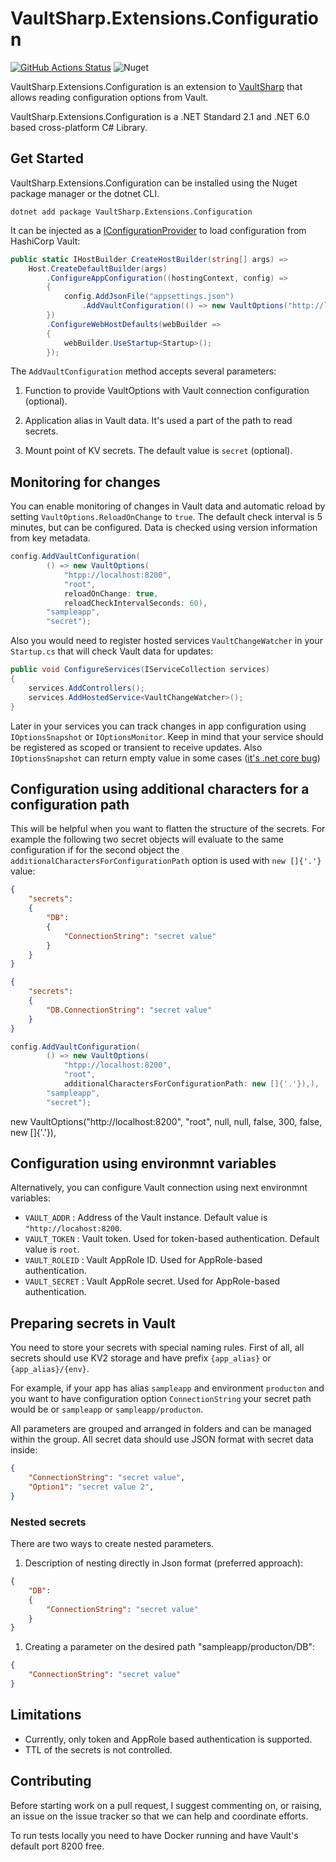 # VaultSharp.Extensions.Configuration

[![GitHub Actions Status](https://github.com/MrZoidberg/VaultSharp.Extensions.Configuration/workflows/Build/badge.svg?branch=master)](https://github.com/MrZoidberg/VaultSharp.Extensions.Configuration/actions) ![Nuget](https://img.shields.io/nuget/v/VaultSharp.Extensions.Configuration)

VaultSharp.Extensions.Configuration is an extension to [VaultSharp](https://github.com/rajanadar/VaultSharp) that allows reading configuration options from Vault.

VaultSharp.Extensions.Configuration is a .NET Standard 2.1 and .NET 6.0 based cross-platform C# Library.

## Get Started

VaultSharp.Extensions.Configuration can be installed using the Nuget package manager or the dotnet CLI.

`dotnet add package VaultSharp.Extensions.Configuration`

It can be injected as a [IConfigurationProvider](https://docs.microsoft.com/en-us/dotnet/api/microsoft.extensions.configuration.iconfigurationprovider?view=dotnet-plat-ext-3.1)
to load configuration from HashiCorp Vault:

```csharp
public static IHostBuilder CreateHostBuilder(string[] args) =>
    Host.CreateDefaultBuilder(args)
        .ConfigureAppConfiguration((hostingContext, config) =>
        {
            config.AddJsonFile("appsettings.json")
                .AddVaultConfiguration(() => new VaultOptions("http://localhost:8200", "root"), "sampleapp", "secret");
        })
        .ConfigureWebHostDefaults(webBuilder =>
        {
            webBuilder.UseStartup<Startup>();
        });
```

The `AddVaultConfiguration` method accepts several parameters:

1. Function to provide VaultOptions with Vault connection configuration (optional).

2. Application alias in Vault data. It's used a part of the path to read secrets.

3. Mount point of KV secrets. The default value is `secret` (optional).

## Monitoring for changes

You can enable monitoring of changes in Vault data and automatic reload by setting `VaultOptions.ReloadOnChange` to `true`.
The default check interval is 5 minutes, but can be configured.
Data is checked using version information from key metadata.

```csharp
config.AddVaultConfiguration(
        () => new VaultOptions(
            "htpp://localhost:8200",
            "root",
            reloadOnChange: true,
            reloadCheckIntervalSeconds: 60),
        "sampleapp",
        "secret");
```

Also you would need to register hosted services `VaultChangeWatcher` in your `Startup.cs` that will check Vault data for updates:

```csharp
public void ConfigureServices(IServiceCollection services)
{
    services.AddControllers();
    services.AddHostedService<VaultChangeWatcher>();
}
```

Later in your services you can track changes in app configuration using `IOptionsSnapshot` or `IOptionsMonitor`.
Keep in mind that your service should be registered as scoped or transient to receive updates.
Also `IOptionsSnapshot` can return empty value in some cases ([it's .net core bug](https://github.com/dotnet/runtime/issues/37860))

## Configuration using additional characters for a configuration path

This will be helpful when you want to flatten the structure of the secrets.
For example the following two secret objects will evaluate to the same configuration if for the second object the `additionalCharactersForConfigurationPath` option is used with `new []{'.'}` value:

```json
{
    "secrets":
    {
        "DB": 
        {
            "ConnectionString": "secret value"
        }
    }
}
```

```json
{
    "secrets":
    {
        "DB.ConnectionString": "secret value" 
    }
}
```

```csharp
config.AddVaultConfiguration(
        () => new VaultOptions(
            "htpp://localhost:8200",
            "root",
            additionalCharactersForConfigurationPath: new []{'.'}),),
        "sampleapp",
        "secret");
```
new VaultOptions("http://localhost:8200", "root", null, null, false, 300, false, new []{'.'}),
## Configuration using environmnt variables

Alternatively, you can configure Vault connection using next environmnt variables:

- `VAULT_ADDR` : Address of the Vault instance. Default value is `"http://locahost:8200`.
- `VAULT_TOKEN` : Vault token. Used for token-based authentication. Default value is `root`.
- `VAULT_ROLEID` : Vault AppRole ID. Used for AppRole-based authentication.
- `VAULT_SECRET` : Vault AppRole secret. Used for AppRole-based authentication.

## Preparing secrets in Vault

You need to store your secrets with special naming rules.
First of all, all secrets should use KV2 storage and have prefix `{app_alias}` or `{app_alias}/{env}`.

For example, if your app has alias `sampleapp` and environment `producton` and you want to have configuration option `ConnectionString` your secret path would be or `sampleapp` or `sampleapp/producton`.

All parameters are grouped and arranged in folders and can be managed within the group. All secret data should use JSON format with secret data inside:

```json
{
    "ConnectionString": "secret value",
    "Option1": "secret value 2",
}
```

### Nested secrets

There are two ways to create nested parameters.

1. Description of nesting directly in Json format (preferred approach):

```json
{
    "DB": 
    {
        "ConnectionString": "secret value"
    }
}
```

1. Creating a parameter on the desired path "sampleapp/producton/DB":

```json
{
    "ConnectionString": "secret value"
}
```

## Limitations

- Currently, only token and AppRole based authentication is supported.
- TTL of the secrets is not controlled.

## Contributing

Before starting work on a pull request, I suggest commenting on, or raising, an issue on the issue tracker so that we can help and coordinate efforts.

To run tests locally you need to have Docker running and have Vault's default port 8200 free.
